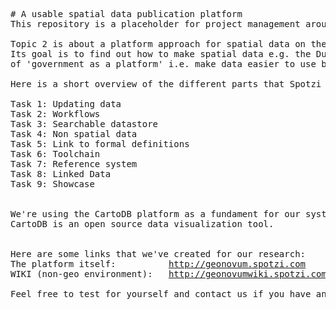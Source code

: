 <pre>
# A usable spatial data publication platform
This repository is a placeholder for project management around developments in topic2 of the spatial-data-on-the-web testbed.

Topic 2 is about a platform approach for spatial data on the web, making it easy to find and use. The leading perspective of this research topic is using the data.
Its goal is to find out how to make spatial data e.g. the Dutch Base registry Addresses and Buildings (BAG) easy to find and more specifically to explore the data 
of 'government as a platform' i.e. make data easier to use by providing not only the data itself but also a community surrounding is.

Here is a short overview of the different parts that Spotzi will address:

Task 1: Updating data
Task 2: Workflows
Task 3: Searchable datastore
Task 4: Non spatial data
Task 5: Link to formal definitions
Task 6: Toolchain
Task 7: Reference system
Task 8: Linked Data
Task 9: Showcase


We're using the CartoDB platform as a fundament for our system. 
CartoDB is an open source data visualization tool.


Here are some links that we've created for our research:
The platform itself:          <a href="http://geonovum.spotzi.com">http://geonovum.spotzi.com</a>
WIKI (non-geo environment):   <a href="http://geonovumwiki.spotzi.com/">http://geonovumwiki.spotzi.com/</a>

Feel free to test for yourself and contact us if you have any questions
</pre>
